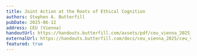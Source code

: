 ```yaml
---
title: Joint Action at the Roots of Ethical Cognition
authors: Stephen A. Butterfill
pubDate: 2025-06-12
address: CEU (Vienna)
handoutUrl: https://handouts.butterfill.com/assets/pdf/ceu_vienna_2025_handout.pdf
externalUrl: https://handouts.butterfill.com/docs/ceu_vienna_2025/ceu_vienna_2025/
featured: true
---
```

